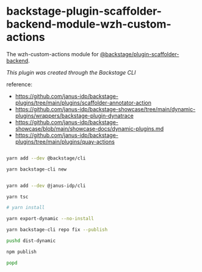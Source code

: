 # backstage-plugin-scaffolder-backend-module-wzh-custom-actions

The wzh-custom-actions module for [@backstage/plugin-scaffolder-backend](https://www.npmjs.com/package/@backstage/plugin-scaffolder-backend).

_This plugin was created through the Backstage CLI_

reference:
- https://github.com/janus-idp/backstage-plugins/tree/main/plugins/scaffolder-annotator-action
- https://github.com/janus-idp/backstage-showcase/tree/main/dynamic-plugins/wrappers/backstage-plugin-dynatrace
- https://github.com/janus-idp/backstage-showcase/blob/main/showcase-docs/dynamic-plugins.md
- https://github.com/janus-idp/backstage-plugins/tree/main/plugins/quay-actions

```bash

yarn add --dev @backstage/cli

yarn backstage-cli new


yarn add --dev @janus-idp/cli

yarn tsc

# yarn install

yarn export-dynamic --no-install  

yarn backstage-cli repo fix --publish

pushd dist-dynamic 

npm publish

popd

```